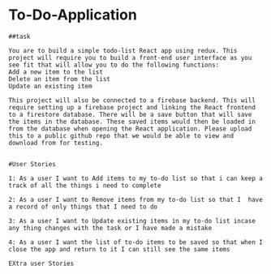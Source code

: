 # To-Do-Application 

    ##task

    You are to build a simple todo-list React app using redux. This project will require you to build a front-end user interface as you see fit that will allow you to do the following functions:
    Add a new item to the list
    Delete an item from the list
    Update an existing item
 
    This project will also be connected to a firebase backend. This will require setting up a firebase project and linking the React frontend to a firestore database. There will be a save button that will save the items in the database. These saved items would then be loaded in from the database when opening the React application. Please upload this to a public github repo that we would be able to view and download from for testing.

    
    #User Stories 

    1: As a user I want to Add items to my to-do list so that i can keep a track of all the things i need to complete

    2: As a user I want to Remove items from my to-do list so that I  have a record of only things that I need to do

    3: As a user I want to Update existing items in my to-do list incase any thing changes with the task or I have made a mistake

    4: As a user I want the list of to-do items to be saved so that when I close the app and return to it I can still see the same items 

    EXtra user Stories                                      
